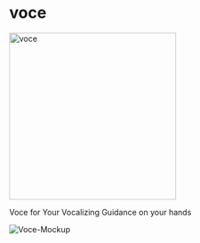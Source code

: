 # voce

<img src="https://i.postimg.cc/CKvV9PkF/voce-icon.png" width="300" alt="voce">

Voce for Your Vocalizing Guidance on your hands

<img src="https://i.ibb.co/vxSY17v/Voce-Mockup.png" alt="Voce-Mockup" border="0" />
